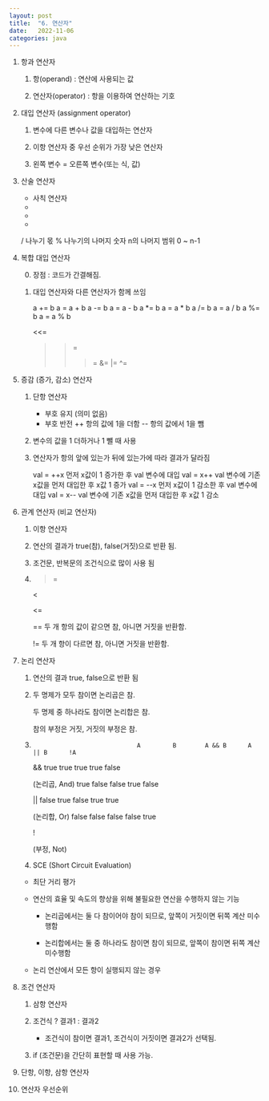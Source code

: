 ```yaml
---
layout: post
title:  "6. 연산자"
date:   2022-11-06
categories: java
---
```

1. 항과 연산자

    1) 항(operand) : 연산에 사용되는 값

    2) 연산자(operator) : 항을 이용하여 연산하는 기호

2. 대입 연산자 (assignment operator)

    1) 변수에 다른 변수나 값을 대입하는 연산자

    2) 이항 연산자 중 우선 순위가 가장 낮은 연산자

    3) 왼쪽 변수 = 오른쪽 변수(또는 식, 값)

3. 산술 연산자


    - 사칙 연산자
    +
    -
    *
    /       나누기 몫
    %       나누기의 나머지     숫자 n의 나머지 범위 0 ~ n-1


4. 복합 대입 연산자

    0) 장점 : 코드가 간결해짐.

    1) 대입 연산자와 다른 연산자가 함께 쓰임


        a += b                  a = a + b
        a -= b                  a = a - b 
        a *= b                  a = a * b 
        a /= b                  a = a / b
        a %= b                  a = a % b 
    
        <<=
        >>=
        >>>=
        &=
        |=
        ^=


5. 증감 (증가, 감소) 연산자

    1) 단항 연산자


        +   부호 유지 (의미 없음)
        -   부호 반전
        ++  항의 값에 1을 더함
        --  항의 값에서 1을 뺌

    2) 변수의 값을 1 더하거나 1 뺄 때 사용

    3) 연산자가 항의 앞에 있는가 뒤에 있는가에 따라 결과가 달라짐


       val = ++x        먼저 x값이 1 증가한 후 val 변수에 대입
       val = x++        val 변수에 기존 x값을 먼저 대입한 후 x값 1 증가
       val = --x        먼저 x값이 1 감소한 후 val 변수에 대입
       val = x--        val 변수에 기존 x값을 먼저 대입한 후 x값 1 감소

6. 관계 연산자 (비교 연산자)

    1) 이항 연산자

    2) 연산의 결과가 true(참), false(거짓)으로 반환 됨.

    3) 조건문, 반복문의 조건식으로 많이 사용 됨

    4) >

       >=

       <

       <=

       ==       두 개 항의 값이 같으면 참, 아니면 거짓을 반환함.

       !=       두 개 항이 다르면 참, 아니면 거짓을 반환함.


7. 논리 연산자

    1) 연산의 결과 true, false으로 반환 됨

    2) 두 명제가 모두 참이면 논리곱은 참.

       두 명제 중 하나라도 참이면 논리합은 참.

       참의 부정은 거짓, 거짓의 부정은 참.  
            
    3)                              
                                        A         B        A && B      A || B      !A
  
       &&                              true      true       true        true      false
  
        (논리곱, And)                   true     false      false       true       false
   
       ||                              false     true      false        true      true
    
        (논리합, Or)                   false     false      false       false      true
    
       !
    
        (부정, Not)


    4) SCE (Short Circuit Evaluation)

    - 최단 거리 평가

    - 연산의 효율 및 속도의 향상을 위해 불필요한 연산을 수행하지 않는 기능

        - 논리곱에서는 둘 다 참이어야 참이 되므로, 앞쪽이 거짓이면 뒤쪽 계산 미수행함

        - 논리합에서는 둘 중 하나라도 참이면 참이 되므로, 앞쪽이 참이면 뒤쪽 계산 미수행함

    - 논리 연산에서 모든 항이 실행되지 않는 경우

8. 조건 연산자

    1) 삼항 연산자

    2) 조건식 ? 결과1 : 결과2

        - 조건식이 참이면 결과1, 조건식이 거짓이면 결과2가 선택됨.

    3) if (조건문)을 간단히 표현할 때 사용 가능.

9. 단항, 이항, 삼항 연산자

10. 연산자 우선순위 